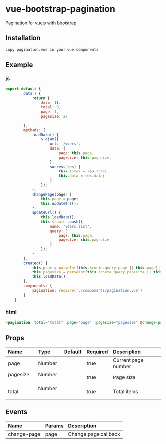 # vue-bootstrap-pagination
Pagination for vuejs with bootstrap

## Installation
```
copy pagination.vue in your vue components
```

## Example

### js
```js
export default {
        data() {
            return {
                data: [],
                total: 0,
                page: 1,
                pagesize: 25
            }
        },
        methods: {
            loadData() {
                $.ajax({
                    url: '/users',
                    data: {
                        page: this.page,
                        pagesize: this.pagesize,
                    },
                    success(res) {
                        this.total = res.total;
                        this.data = res.data;
                    }
                });
            },
            changePage(page) {
                this.page = page;
                this.updateUrl();
            },
            updateUrl() {
                this.loadData();
                this.$router.push({
                    name: 'users.list',
                    query: {
                        page: this.page,
                        pagesize: this.pagesize
                    }
                });
            }
        },
        created() {
            this.page = parseInt(this.$route.query.page || this.page);
            this.pagesize = parseInt(this.$route.query.pagesize || this.pagesize);
            this.loadData();
        },
        components: {
            pagination: require('./components/pagination.vue')
        }
    }
```

### html

```html
<pagination :total="total" :page="page" :pagesize="pagesize" @change-page="changePage"></pagination>
```

## Props
| Name          | Type     | Default | Required | Description
| :------------ | :--------| :-------| :--------| :-----------
| page          | Number   |         | true     | Current page number
| pagesize      | Number   |         | true     | Page size
| total         | Number   |         | true     | Total items


## Events
| Name          | Params     | Description
| :------------ | :--------  | :-----------
| change-page   | page       | Change page callback

